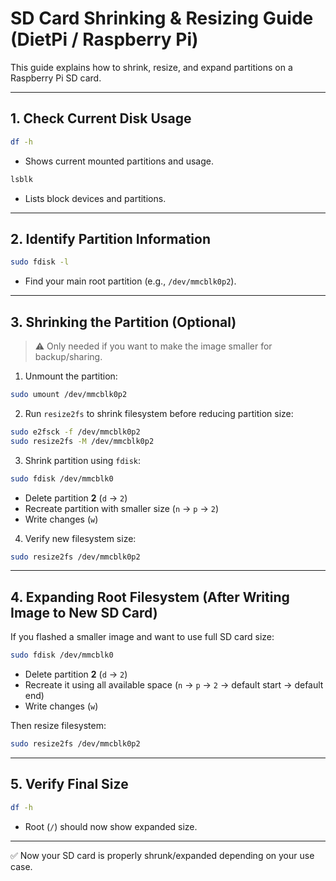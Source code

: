 
# SD Card Shrinking & Resizing Guide (DietPi / Raspberry Pi)

This guide explains how to shrink, resize, and expand partitions on a Raspberry Pi SD card.

---

## 1. Check Current Disk Usage
```bash
df -h
```
- Shows current mounted partitions and usage.

```bash
lsblk
```
- Lists block devices and partitions.

---

## 2. Identify Partition Information
```bash
sudo fdisk -l
```
- Find your main root partition (e.g., `/dev/mmcblk0p2`).

---

## 3. Shrinking the Partition (Optional)
> ⚠️ Only needed if you want to make the image smaller for backup/sharing.

1. Unmount the partition:
```bash
sudo umount /dev/mmcblk0p2
```

2. Run `resize2fs` to shrink filesystem before reducing partition size:
```bash
sudo e2fsck -f /dev/mmcblk0p2
sudo resize2fs -M /dev/mmcblk0p2
```

3. Shrink partition using `fdisk`:
```bash
sudo fdisk /dev/mmcblk0
```
- Delete partition **2** (`d` → `2`)
- Recreate partition with smaller size (`n` → `p` → `2`)
- Write changes (`w`)

4. Verify new filesystem size:
```bash
sudo resize2fs /dev/mmcblk0p2
```

---

## 4. Expanding Root Filesystem (After Writing Image to New SD Card)
If you flashed a smaller image and want to use full SD card size:

```bash
sudo fdisk /dev/mmcblk0
```
- Delete partition **2** (`d` → `2`)
- Recreate it using all available space (`n` → `p` → `2` → default start → default end)
- Write changes (`w`)

Then resize filesystem:
```bash
sudo resize2fs /dev/mmcblk0p2
```

---

## 5. Verify Final Size
```bash
df -h
```
- Root (`/`) should now show expanded size.

---

✅ Now your SD card is properly shrunk/expanded depending on your use case.
